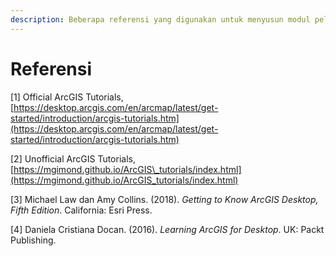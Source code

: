 ```yaml
---
description: Beberapa referensi yang digunakan untuk menyusun modul pelatihan ini.
---
```


# Referensi

\[1\] Official ArcGIS Tutorials, [https://desktop.arcgis.com/en/arcmap/latest/get-started/introduction/arcgis-tutorials.htm](https://desktop.arcgis.com/en/arcmap/latest/get-started/introduction/arcgis-tutorials.htm)

\[2\] Unofficial ArcGIS Tutorials, [https://mgimond.github.io/ArcGIS\_tutorials/index.html](https://mgimond.github.io/ArcGIS_tutorials/index.html)

\[3\] Michael Law dan Amy Collins. \(2018\). _Getting to Know ArcGIS Desktop, Fifth Edition_. California: Esri Press.

\[4\] Daniela Cristiana Docan. \(2016\). _Learning ArcGIS for Desktop_. UK: Packt Publishing.

